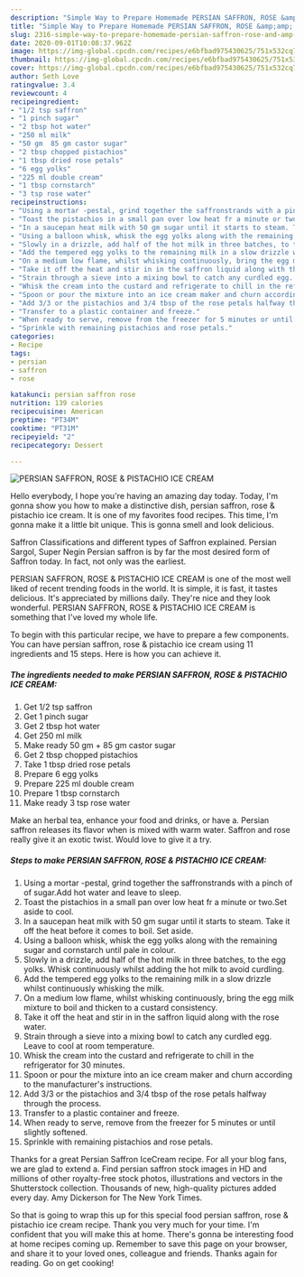 ```yaml
---
description: "Simple Way to Prepare Homemade PERSIAN SAFFRON, ROSE &amp;amp; PISTACHIO ICE CREAM"
title: "Simple Way to Prepare Homemade PERSIAN SAFFRON, ROSE &amp;amp; PISTACHIO ICE CREAM"
slug: 2316-simple-way-to-prepare-homemade-persian-saffron-rose-and-amp-pistachio-ice-cream
date: 2020-09-01T10:08:37.962Z
image: https://img-global.cpcdn.com/recipes/e6bfbad975430625/751x532cq70/persian-saffron-rose-pistachio-ice-cream-recipe-main-photo.jpg
thumbnail: https://img-global.cpcdn.com/recipes/e6bfbad975430625/751x532cq70/persian-saffron-rose-pistachio-ice-cream-recipe-main-photo.jpg
cover: https://img-global.cpcdn.com/recipes/e6bfbad975430625/751x532cq70/persian-saffron-rose-pistachio-ice-cream-recipe-main-photo.jpg
author: Seth Love
ratingvalue: 3.4
reviewcount: 4
recipeingredient:
- "1/2 tsp saffron"
- "1 pinch sugar"
- "2 tbsp hot water"
- "250 ml milk"
- "50 gm  85 gm castor sugar"
- "2 tbsp chopped pistachios"
- "1 tbsp dried rose petals"
- "6 egg yolks"
- "225 ml double cream"
- "1 tbsp cornstarch"
- "3 tsp rose water"
recipeinstructions:
- "Using a mortar -pestal, grind together the saffronstrands with a pinch of of sugar.Add hot water and leave to sleep."
- "Toast the pistachios in a small pan over low heat fr a minute or two.Set aside to cool."
- "In a saucepan heat milk with 50 gm sugar until it starts to steam. Take it off the heat before it comes to boil. Set aside."
- "Using a balloon whisk, whisk the egg yolks along with the remaining sugar and cornstarch until pale in colour."
- "Slowly in a drizzle, add half of the hot milk in three batches, to the egg yolks. Whisk continuously whilst adding the hot milk to avoid curdling."
- "Add the tempered egg yolks to the remaining milk in a slow drizzle whilst continuously whisking the milk."
- "On a medium low flame, whilst whisking continuously, bring the egg milk mixture to boil and thicken to a custard consistency."
- "Take it off the heat and stir in in the saffron liquid along with the rose water."
- "Strain through a sieve into a mixing bowl to catch any curdled egg. Leave to cool at room temperature."
- "Whisk the cream into the custard and refrigerate to chill in the refrigerator for 30 minutes."
- "Spoon or pour the mixture into an ice cream maker and churn according to the manufacturer&#39;s instructions."
- "Add 3/3 or the pistachios and 3/4 tbsp of the rose petals halfway through the process."
- "Transfer to a plastic container and freeze."
- "When ready to serve, remove from the freezer for 5 minutes or until slightly softened."
- "Sprinkle with remaining pistachios and rose petals."
categories:
- Recipe
tags:
- persian
- saffron
- rose

katakunci: persian saffron rose 
nutrition: 139 calories
recipecuisine: American
preptime: "PT34M"
cooktime: "PT31M"
recipeyield: "2"
recipecategory: Dessert

---
```



![PERSIAN SAFFRON, ROSE &amp; PISTACHIO ICE CREAM](https://img-global.cpcdn.com/recipes/e6bfbad975430625/751x532cq70/persian-saffron-rose-pistachio-ice-cream-recipe-main-photo.jpg)

Hello everybody, I hope you're having an amazing day today. Today, I'm gonna show you how to make a distinctive dish, persian saffron, rose &amp; pistachio ice cream. It is one of my favorites food recipes. This time, I'm gonna make it a little bit unique. This is gonna smell and look delicious.

Saffron Classifications and different types of Saffron explained. Persian Sargol, Super Negin Persian saffron is by far the most desired form of Saffron today. In fact, not only was the earliest.

PERSIAN SAFFRON, ROSE &amp; PISTACHIO ICE CREAM is one of the most well liked of recent trending foods in the world. It is simple, it is fast, it tastes delicious. It's appreciated by millions daily. They're nice and they look wonderful. PERSIAN SAFFRON, ROSE &amp; PISTACHIO ICE CREAM is something that I've loved my whole life.


To begin with this particular recipe, we have to prepare a few components. You can have persian saffron, rose &amp; pistachio ice cream using 11 ingredients and 15 steps. Here is how you can achieve it.

<!--inarticleads1-->

##### The ingredients needed to make PERSIAN SAFFRON, ROSE &amp; PISTACHIO ICE CREAM:

1. Get 1/2 tsp saffron
1. Get 1 pinch sugar
1. Get 2 tbsp hot water
1. Get 250 ml milk
1. Make ready 50 gm + 85 gm castor sugar
1. Get 2 tbsp chopped pistachios
1. Take 1 tbsp dried rose petals
1. Prepare 6 egg yolks
1. Prepare 225 ml double cream
1. Prepare 1 tbsp cornstarch
1. Make ready 3 tsp rose water


Make an herbal tea, enhance your food and drinks, or have a. Persian saffron releases its flavor when is mixed with warm water. Saffron and rose really give it an exotic twist. Would love to give it a try. 

<!--inarticleads2-->

##### Steps to make PERSIAN SAFFRON, ROSE &amp; PISTACHIO ICE CREAM:

1. Using a mortar -pestal, grind together the saffronstrands with a pinch of of sugar.Add hot water and leave to sleep.
1. Toast the pistachios in a small pan over low heat fr a minute or two.Set aside to cool.
1. In a saucepan heat milk with 50 gm sugar until it starts to steam. Take it off the heat before it comes to boil. Set aside.
1. Using a balloon whisk, whisk the egg yolks along with the remaining sugar and cornstarch until pale in colour.
1. Slowly in a drizzle, add half of the hot milk in three batches, to the egg yolks. Whisk continuously whilst adding the hot milk to avoid curdling.
1. Add the tempered egg yolks to the remaining milk in a slow drizzle whilst continuously whisking the milk.
1. On a medium low flame, whilst whisking continuously, bring the egg milk mixture to boil and thicken to a custard consistency.
1. Take it off the heat and stir in in the saffron liquid along with the rose water.
1. Strain through a sieve into a mixing bowl to catch any curdled egg. Leave to cool at room temperature.
1. Whisk the cream into the custard and refrigerate to chill in the refrigerator for 30 minutes.
1. Spoon or pour the mixture into an ice cream maker and churn according to the manufacturer&#39;s instructions.
1. Add 3/3 or the pistachios and 3/4 tbsp of the rose petals halfway through the process.
1. Transfer to a plastic container and freeze.
1. When ready to serve, remove from the freezer for 5 minutes or until slightly softened.
1. Sprinkle with remaining pistachios and rose petals.


Thanks for a great Persian Saffron IceCream recipe. For all your blog fans, we are glad to extend a. Find persian saffron stock images in HD and millions of other royalty-free stock photos, illustrations and vectors in the Shutterstock collection. Thousands of new, high-quality pictures added every day. Amy Dickerson for The New York Times. 

So that is going to wrap this up for this special food persian saffron, rose &amp; pistachio ice cream recipe. Thank you very much for your time. I'm confident that you will make this at home. There's gonna be interesting food at home recipes coming up. Remember to save this page on your browser, and share it to your loved ones, colleague and friends. Thanks again for reading. Go on get cooking!
